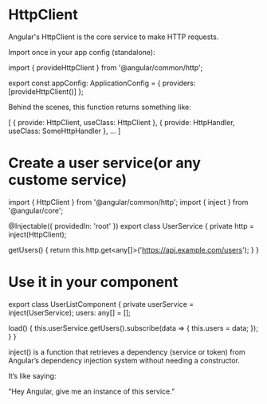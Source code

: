
# HttpClient
Angular's HttpClient is the core service to make HTTP requests.

Import once in your app config (standalone):

import { provideHttpClient } from '@angular/common/http';

export const appConfig: ApplicationConfig = {
  providers: [provideHttpClient()]
};

Behind the scenes, this function returns something like:

[
  { provide: HttpClient, useClass: HttpClient },
  { provide: HttpHandler, useClass: SomeHttpHandler },
  ...
]



# Create a user service(or any custome service)

import { HttpClient } from '@angular/common/http';
import { inject } from '@angular/core';

@Injectable({ providedIn: 'root' })
export class UserService {
  private http = inject(HttpClient);

  getUsers() {
    return this.http.get<any[]>('https://api.example.com/users');
  }
}


# Use it in your component

export class UserListComponent {
  private userService = inject(UserService);
  users: any[] = [];

  load() {
    this.userService.getUsers().subscribe(data => {
      this.users = data;
    });
  }
}


inject() is a function that retrieves a dependency (service or token) from Angular’s dependency injection system without needing a constructor.

It’s like saying:

“Hey Angular, give me an instance of this service.”